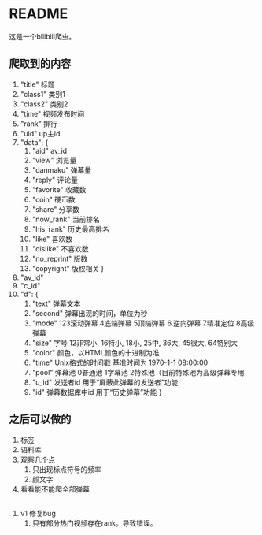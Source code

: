 # README
这是一个bilibili爬虫。

## 爬取到的内容
1. "title" 标题
2. "class1" 类别1
3. "class2" 类别2
4. "time" 视频发布时间
5. "rank" 排行
6. "uid" up主id
7. "data": {
    1. "aid" av_id
    2. "view" 浏览量
    3. "danmaku" 弹幕量
    4. "reply" 评论量
    5. "favorite" 收藏数
    6. "coin" 硬币数
    7. "share" 分享数
    8. "now_rank" 当前排名
    9. "his_rank" 历史最高排名
    10. "like" 喜欢数
    11. "dislike" 不喜欢数
    12. "no_reprint" 版数
    13. "copyright" 版权相关
    }
8. "av_id" 
9. "c_id"
10. "d": {
    1. "text" 弹幕文本
    2. "second" 弹幕出现的时间，单位为秒
    3. "mode" 123滚动弹幕 4底端弹幕 5顶端弹幕 6.逆向弹幕 7精准定位 8高级弹幕
    4. "size" 字号 12非常小, 16特小, 18小, 25中, 36大, 45很大, 64特别大
    5. "color" 颜色，以HTML颜色的十进制为准
    6. "time" Unix格式的时间戳 基准时间为 1970-1-1 08:00:00
    7. "pool" 弹幕池 0普通池 1字幕池 2特殊池（目前特殊池为高级弹幕专用
    8. "u_id" 发送者id 用于“屏蔽此弹幕的发送者”功能
    9. "id" 弹幕数据库中id 用于“历史弹幕”功能
}

## 之后可以做的
1. 标签
2. 语料库
3. 观察几个点
    1. 只出现标点符号的频率
    2. 颜文字
4. 看看能不能爬全部弹幕

## 
1. v1 修复bug
    1. 只有部分热门视频存在rank。导致错误。
